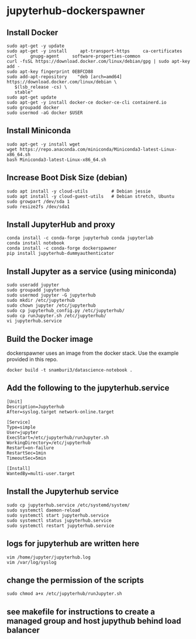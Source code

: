 # jupyterhub-dockerspawner    

## Install Docker
```
sudo apt-get -y update
sudo apt-get -y install     apt-transport-https     ca-certificates     curl     gnupg-agent     software-properties-common
curl -fsSL https://download.docker.com/linux/debian/gpg | sudo apt-key add -
sudo apt-key fingerprint 0EBFCD88
sudo add-apt-repository    "deb [arch=amd64] https://download.docker.com/linux/debian \
   $(lsb_release -cs) \
   stable"
sudo apt-get update
sudo apt-get -y install docker-ce docker-ce-cli containerd.io
sudo groupadd docker
sudo usermod -aG docker $USER
```

## Install Miniconda
```
sudo apt-get -y install wget
wget https://repo.anaconda.com/miniconda/Miniconda3-latest-Linux-x86_64.sh
bash Miniconda3-latest-Linux-x86_64.sh 
```

## Increase Boot Disk Size (debian)
```
sudo apt install -y cloud-utils         # Debian jessie
sudo apt install -y cloud-guest-utils   # Debian stretch, Ubuntu
sudo growpart /dev/sda 1
sudo resize2fs /dev/sda1  
```

## Install JupyterHub and proxy
```
conda install -c conda-forge jupyterhub conda jupyterlab
conda install notebook
conda install -c conda-forge dockerspawner
pip install jupyterhub-dummyauthenticator
```

## Install Jupyter as a service (using miniconda)
```
sudo useradd jupyter
sudo groupadd jupyterhub
sudo usermod jupyter -G jupyterhub
sudo mkdir /etc/jupyterhub
sudo chown jupyter /etc/jupyterhub
sudo cp jupyterhub_config.py /etc/jupyterhub/
sudo cp runJupyter.sh /etc/jupyterhub/
vi jupyterhub.service
```

## Build the Docker image 
dockerspawner uses an image from the docker stack. Use the example provided in this repo.
```
docker build -t snamburi3/datascience-notebook .
```

## Add the following to the jupyterhub.service
```
[Unit]
Description=Jupyterhub
After=syslog.target network-online.target

[Service]
Type=simple
User=jupyter
ExecStart=/etc/jupyterhub/runJupyter.sh
WorkingDirectory=/etc/jupyterhub
Restart=on-failure
RestartSec=1min
TimeoutSec=5min

[Install]
WantedBy=multi-user.target
```

## Install the Jupyterhub service
```
sudo cp jupyterhub.service /etc/systemd/system/
sudo systemctl daemon-reload
sudo systemctl start jupyterhub.service
sudo systemctl status jupyterhub.service
sudo systemctl restart jupyterhub.service
```
  
## logs for jupyterhub are written here
```
vim /home/jupyter/jupyterhub.log 
vim /var/log/syslog 
```

## change the permission of the scripts
```
sudo chmod a+x /etc/jupyterhub/runJupyter.sh 
```

## see makefile for instructions to create a managed group and host jupythub behind load balancer
